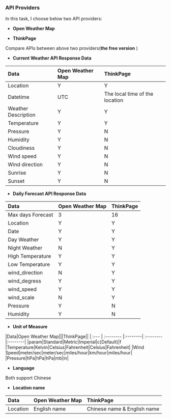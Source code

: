 ### API Providers

In this task, I choose below two API providers:

* **Open Weather Map**

* **ThinkPage**

Compare APIs between above two providers(**the free version** )

 * **Current Weather API Response Data**

|Data|Open Weather Map|ThinkPage|
| :---- | :-------- |:--------|
|Location|Y|Y|
|Datetime|UTC|The local time of the location|
|Weather Description|Y|Y|
|Temperature|Y|Y|
|Pressure|Y|N|
|Humidity|Y|N|
|Cloudiness|Y|N|
|Wind speed|Y|N|
|Wind direction|Y|N|
|Sunrise|Y|N|
|Sunset|Y|N|

* **Daily Forecast API Response Data**

|Data|Open Weather Map|ThinkPage|
| :---- | :-------- |:--------|
|Max days Forecast|3|16|
|Location|Y|Y|
|Date|Y|Y|
|Day Weather|Y|Y|
|Night Weather|N|Y|
|High Temperature|Y|Y|
|Low Temperature|Y|Y|
|wind_direction|N|Y|
|wind_degress|Y|Y|
|wind_speed|Y|Y|
|wind_scale|N|Y|
|Pressure|Y|N|
|Humidity|Y|N|

* **Unit of Measure**

|Data|Open Weather Map|||ThinkPage||
| :--- | :-------- |:--------| :-------- |:--------|
|param|Standard|Metric|Imperial|c(Default)|f
|Temperature|Kelvin|Celsius|Fahrenheit|Celsius|Fahrenheit|
|Wind Speed|meter/sec|meter/sec|miles/hour|km/hour|miles/hour|
|Pressure|hPa|hPa|hPa|mb|in|

* **Language**

Both support Chinese

* **Location name**

|Data|Open Weather Map|ThinkPage|
| :--- | :-------- |:--------|
|Location|English name|Chinese name & English name|



